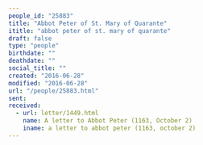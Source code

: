 ```yaml
---
people_id: "25883"
title: "Abbot Peter of St. Mary of Quarante"
ititle: "abbot peter of st. mary of quarante"
draft: false
type: "people"
birthdate: ""
deathdate: ""
social_title: ""
created: "2016-06-28"
modified: "2016-06-28"
url: "/people/25883.html"
sent:
received:
  - url: letter/1449.html
    name: A letter to Abbot Peter (1163, October 2)
    iname: a letter to abbot peter (1163, october 2)
---
```

